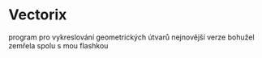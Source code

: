 # Vectorix
program pro vykreslování geometrických útvarů
nejnovější verze bohužel zemřela spolu s mou flashkou
